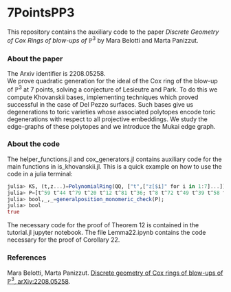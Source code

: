 # 7PointsPP3
This repository contains the auxiliary code to the paper *Discrete Geometry of Cox Rings of blow-ups of* $\mathbb{P}^3$ by Mara Belotti and Marta Panizzut.

### About the paper
The Arxiv identifier is 2208.05258.  
We prove quadratic generation for the ideal of the Cox ring of
the blow-up of $\mathbb{P}^3$ at 7 points, solving a conjecture of Lesieutre and Park. 
To do this we compute Khovanskii bases, implementing techniques which proved successful in the case of Del Pezzo surfaces. 
Such bases give us degenerations to toric varieties whose associated polytopes encode toric degenerations with respect to all projective embeddings. 
We study the edge-graphs of these polytopes and we introduce the Mukai edge graph.


### About the code
The helper_functions.jl and cox_generators.jl contains auxiliary code for the main functions in is_khovanskii.jl.
This is a quick example on how to use the code in a julia terminal:

```julia
julia> KS, (t,z...)=PolynomialRing(QQ, ["t",["z[$i]" for i in 1:7]...]);
julia> P=[t^59 t^44 t^79 t^20 t^12 t^81 t^36; t^8 t^72 t^49 t^39 t^58 t^23 t^64; t^44 t^58 t^12 t^52 t^57 t^49 t^51; t^25 t^23 t^60 t^72 t^45 t^51 t^6];
julia> bool,_,_=generalposition_monomeric_check(P);
julia> bool
true

```
The necessary code for the proof of Theorem 12 is contained in the tutorial.jl jupyter notebook. The file Lemma22.ipynb contains the code necessary for the proof of Corollary 22.

### References
Mara Belotti, Marta Panizzut. [Discrete geometry of Cox rings of blow-ups of $\mathbb{P}^3$, arXiv:2208.05258](https://arxiv.org/abs/2208.05258).
